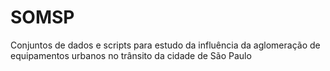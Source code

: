 # SOMSP
Conjuntos de dados e scripts para estudo da influência da aglomeração de equipamentos urbanos no trânsito da cidade de São Paulo
